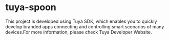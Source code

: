 # tuya-spoon
This project is developed using Tuya SDK, which enables you to quickly develop branded apps connecting and controlling smart scenarios of many devices.For more information, please check Tuya Developer Website.
